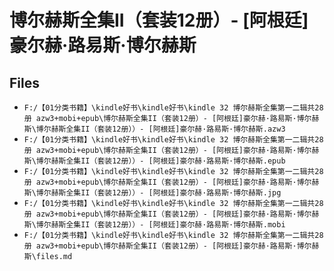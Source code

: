 # 博尔赫斯全集II（套装12册）- [阿根廷]豪尔赫·路易斯·博尔赫斯

## Files

- `F:/【01分类书籍】\kindle好书\kindle好书\kindle 32 博尔赫斯全集第一二辑共28册 azw3+mobi+epub\博尔赫斯全集II（套装12册）- [阿根廷]豪尔赫·路易斯·博尔赫斯\博尔赫斯全集II（套装12册））- [阿根廷]豪尔赫·路易斯·博尔赫斯.azw3`
- `F:/【01分类书籍】\kindle好书\kindle好书\kindle 32 博尔赫斯全集第一二辑共28册 azw3+mobi+epub\博尔赫斯全集II（套装12册）- [阿根廷]豪尔赫·路易斯·博尔赫斯\博尔赫斯全集II（套装12册））- [阿根廷]豪尔赫·路易斯·博尔赫斯.epub`
- `F:/【01分类书籍】\kindle好书\kindle好书\kindle 32 博尔赫斯全集第一二辑共28册 azw3+mobi+epub\博尔赫斯全集II（套装12册）- [阿根廷]豪尔赫·路易斯·博尔赫斯\博尔赫斯全集II（套装12册））- [阿根廷]豪尔赫·路易斯·博尔赫斯.jpg`
- `F:/【01分类书籍】\kindle好书\kindle好书\kindle 32 博尔赫斯全集第一二辑共28册 azw3+mobi+epub\博尔赫斯全集II（套装12册）- [阿根廷]豪尔赫·路易斯·博尔赫斯\博尔赫斯全集II（套装12册））- [阿根廷]豪尔赫·路易斯·博尔赫斯.mobi`
- `F:/【01分类书籍】\kindle好书\kindle好书\kindle 32 博尔赫斯全集第一二辑共28册 azw3+mobi+epub\博尔赫斯全集II（套装12册）- [阿根廷]豪尔赫·路易斯·博尔赫斯\files.md`
